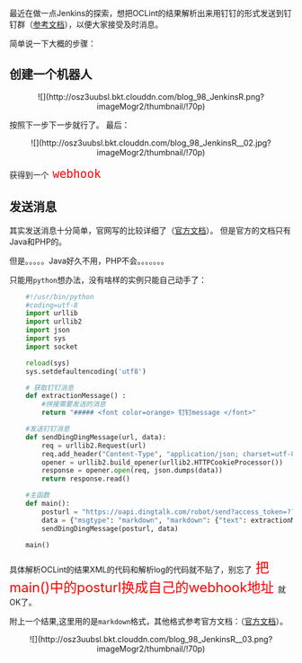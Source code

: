 最近在做一点Jenkins的探索，想把OCLint的结果解析出来用钉钉的形式发送到钉钉群（[参考文档](https://open-doc.dingtalk.com/docs/doc.htm?spm=a219a.7629140.0.0.B33DOI&treeId=257&articleId=105733&docType=1)），以便大家接受及时消息。

简单说一下大概的步骤：

## 创建一个机器人

<center>
	![](http://osz3uubsl.bkt.clouddn.com/blog_98_JenkinsR.png?imageMogr2/thumbnail/!70p)

</center>

按照下一步下一步就行了。
最后：

<center>
![](http://osz3uubsl.bkt.clouddn.com/blog_98_JenkinsR__02.jpg?imageMogr2/thumbnail/!70p)
</center>

获得到一个<font color=red  size=5> `webhook`</font>

## 发送消息

其实发送消息十分简单，官网写的比较详细了（[官方文档](https://open-doc.dingtalk.com/docs/doc.htm?spm=a219a.7629140.0.0.karFPe&treeId=257&articleId=105735&docType=1)）。
但是官方的文档只有Java和PHP的。

但是。。。。。Java好久不用，PHP不会。。。。。。。

只能用`python`想办法，没有啥样的实例只能自己动手了：

```Python
	#!/usr/bin/python
	#coding=utf-8
	import urllib
	import urllib2
	import json
	import sys
	import socket

	reload(sys)
	sys.setdefaultencoding('utf8')

	# 获取钉钉消息
	def extractionMessage() :
	    #拼接需要发送的消息
	    return "##### <font color=orange> 钉钉message </font>"

	#发送钉钉消息
	def sendDingDingMessage(url, data):
	    req = urllib2.Request(url)
	    req.add_header("Content-Type", "application/json; charset=utf-8")
	    opener = urllib2.build_opener(urllib2.HTTPCookieProcessor())
	    response = opener.open(req, json.dumps(data))
	    return response.read()

	#主函数
	def main():
	    posturl = "https://oapi.dingtalk.com/robot/send?access_token=????????????????????????????"
	    data = {"msgtype": "markdown", "markdown": {"text": extractionMessage(),"title":"Jenkins","isAtAll": "false"}}
	    sendDingDingMessage(posturl, data)

	main()
```

具体解析OCLint的结果XML的代码和解析log的代码就不贴了，别忘了<font color=red  size=5> 把main()中的posturl换成自己的webhook地址 </font>就OK了。

附上一个结果,这里用的是`markdown`格式，其他格式参考官方文档：（[官方文档](https://open-doc.dingtalk.com/docs/doc.htm?spm=a219a.7629140.0.0.karFPe&treeId=257&articleId=105735&docType=1)）。

<center>
![](http://osz3uubsl.bkt.clouddn.com/blog_98_JenkinsR__03.png?imageMogr2/thumbnail/!70p)

</center>

